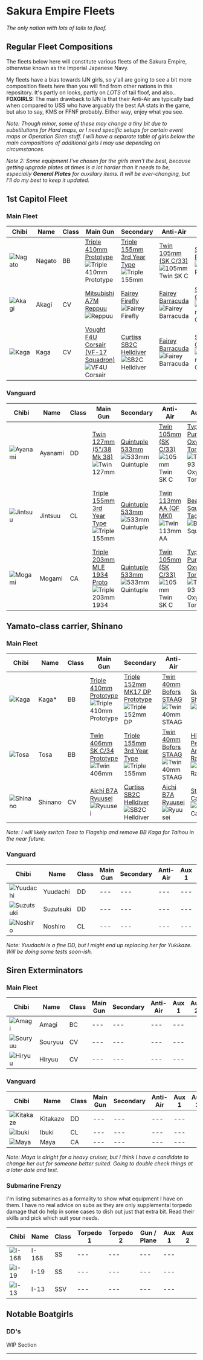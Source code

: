 # Sakura Empire Fleets
*The only nation with lots of tails to floof.*

## Regular Fleet Compositions
The fleets below here will constitute various fleets of the Sakura Empire, otherwise known as the Imperial Japanese Navy.

My fleets have a bias towards IJN girls, so y'all are going to see a bit more composition fleets here than you will find from other nations in this repository. It's partly on looks, partly on *LOTS* of tail floof, and also.. **FOXGIRLS**! The main drawback to IJN is that their Anti-Air are typically bad when compared to USS who have arguably the best AA stats in the game, but also to say, KMS or FFNF probably. Either way, enjoy what you see.

*Note: Though minor, some of these may change a tiny bit due to substitutions for Hard maps, or I need specific setups for certain event maps or Operation Siren stuff. I will have a separate table of girls below the main compositions of additional girls I may use depending on circumstances.*

*Note 2: Some equipment I've chosen for the girls aren't the best, because getting upgrade plates at times is a lot harder than it needs to be, especially **General Plates** for auxillary items. It will be ever-changing, but I'll do my best to keep it updated.*

## 1st Capitol Fleet
### Main Fleet

| Chibi | Name | Class | Main Gun | Secondary | Anti-Air | Aux 1 | Aux 2
| --- | --- | --- | --- | --- | --- | --- | --- |
| ![Nagato](/imgs/IJN/NagatoChibi.png) | Nagato | BB | [Triple 410mm Prototype][Triple 410mm Proto]<br />![Triple 410mm Prototype](/imgs/Equip/Guns/pr_410mm_triple_sr.png) | [Triple 155mm 3rd Year Type][Triple 155mm]<br />![Triple 155mm](/imgs/Equip/Guns/155mm_triple_sr.png) | [Twin 105mm (SK C/33)][Twin 105mm AA]<br />![105mm Twin SK C](/imgs/Equip/AntiAir/105mm_twin_skc_sr.png) | [SG Radar][SG Radar]<br />![SG Radar](/imgs/Equip/Auxillary/sg_radar.png) | [Autoloader][Autoloader]<br />![Autoloader](/imgs/Equip/Auxillary/autoloader.png) |
| ![Akagi](/imgs/IJN/AkagiChibi.png) | Akagi | CV | [Mitsubishi A7M Reppuu][Reppuu]<br />![Reppuu](/imgs/Equip/Aircraft/Fighters/a7m_reppuu.png) | [Fairey Firefly][Firefly]<br />![Fairey Firefly](/imgs/Equip/Aircraft/Dive/fairey_firefly.png) | [Fairey Barracuda][Barracuda]<br />![Fairey Barracuda](/imgs/Equip/Aircraft/Torp/barracuda_sr.png) | [Steam Catapult][Catapult]<br />![Steam Catapult](/imgs/Equip/Auxillary/steam_catapult_sr.png) | [Steam Catapult][Catapult]<br />![Steam Catapult](/imgs/Equip/Auxillary/steam_catapult_sr.png) |
| ![Kaga](/imgs/IJN/KagaChibi.png) | Kaga | CV | [Vought F4U Corsair (VF-17 Squadron)][VF4U]<br />![VF4U Corsair](/imgs/Equip/Aircraft/Fighters/vf4u_corsair_sr.png) | [Curtiss SB2C Helldiver][Helldiver]<br />![SB2C Helldiver](/imgs/Equip/Aircraft/Dive/helldiver_elite.png) | [Fairey Barracuda][Barracuda]<br />![Fairey Barracuda](/imgs/Equip/Aircraft/Torp/barracuda_sr.png) | [Steam Catapult][Catapult]<br />![Steam Catapult](/imgs/Equip/Auxillary/steam_catapult_sr.png) | [Steam Catapult][Catapult]<br />![Steam Catapult](/imgs/Equip/Auxillary/steam_catapult_sr.png) |

### Vanguard

| Chibi | Name | Class | Main Gun | Secondary | Anti-Air | Aux 1 | Aux 2
| --- | --- | --- | --- | --- | --- | --- | --- |
| ![Ayanami](/imgs/IJN/AyanamiKaiChibi.png) | Ayanami | DD | [Twin 127mm (5"/38 Mk 38)][Twin 127mm MK38]<br />![Twin 127mm](/imgs/Equip/Guns/127mm_twin_gun_sr.png) | [Quintuple 533mm][533mm Quint]<br />![533mm Quintuple](/imgs/Equip/Torps/533mm_quint_torp_sr.png) | [Twin 105mm (SK C/33)][Twin 105mm AA]<br />![105mm Twin SK C](/imgs/Equip/AntiAir/105mm_twin_skc_sr.png) | [Type 93 Pure Oxygen Torpedo][OxyTorp]<br />![Type 93 Oxygen Torpedo](/imgs/Equip/Auxillary/oxytorp_ur.png) | [Air Radar][Air Radar]<br /> ![Air Radar](/imgs/Equip/Auxillary/air_radar_elite.png) |
| ![Jintsuu](/imgs/IJN/JintsuuKaiChibi.png) | Jintsuu | CL | [Triple 155mm 3rd Year Type][Triple 155mm]<br />![Triple 155mm](/imgs/Equip/Guns/155mm_triple_sr.png) | [Quintuple 533mm][533mm Quint]<br />![533mm Quintuple](/imgs/Equip/Torps/533mm_quint_torp_sr.png) | [Twin 113mm AA (QF MKI)][Twin 113mm AA]<br />![Twin 113mm AA](/imgs/Equip/AntiAir/113mm_twin_qf_sr.png) | [Beaver Squad Tag](https://azurlane.koumakan.jp/Beaver_Squad_Tag)<br />![Beave Squad](/imgs/Equip/Auxillary/beaver_badge.png) | [Type 93 Pure Oxygen Torpedo][OxyTorp]<br />![Type 93 Oxygen Torpedo](/imgs/Equip/Auxillary/oxytorp_ur.png) |
| ![Mogami](/imgs/IJN/MogamiKaiChibi.png) | Mogami | CA | [Triple 203mm MLE 1934 Proto][Triple 203mm 1934]<br />![Triple 203mm 1934](/imgs/Equip/Guns/203mm_triple_mle1934_sr.png) | [Quintuple 533mm][533mm Quint]<br />![533mm Quintuple](/imgs/Equip/Torps/533mm_quint_torp_sr.png) | [Twin 105mm (SK C/33)][Twin 105mm AA]<br />![105mm Twin SK C](/imgs/Equip/AntiAir/105mm_twin_skc_sr.png) | [Type 93 Pure Oxygen Torpedo][OxyTorp]<br />![Type 93 Oxygen Torpedo](/imgs/Equip/Auxillary/oxytorp_ur.png) | [Improved Hydraulic Rudder][PR Rudder]<br />![PR Rudder](/imgs/Equip/Auxillary/pr_hydraulic_rudder_sr.png) |

## Yamato-class carrier, Shinano
### Main Fleet

| Chibi | Name | Class | Main Gun | Secondary | Anti-Air | Aux 1 | Aux 2
| --- | --- | --- | --- | --- | --- | --- | --- |
| ![Kaga](/imgs/IJN/KagaBBChibi.png) | Kaga\* | BB | [Triple 410mm Prototype][Triple 410mm Proto]<br />![Triple 410mm Prototype](/imgs/Equip/Guns/pr_410mm_triple_sr.png) | [Triple 152mm MK17 DP Prototype][Triple 152mm DP]<br />![Triple 152mm DP](/imgs/Equip/Guns/152mm_triple_mk17dp_sr.png) | [Twin 40mm Bofors STAAG][40mm STAAG]<br />![Twin 40mm STAAG](/imgs/Equip/AntiAir/40_twin_bofors_staag_sr.png) | [Super Heavy Shell][SHS]<br />![SHS](/imgs/Equip/Auxillary/super_heavy_shell_sr.png) | [Type 1 Armor Piercing Shell][Type 1]<br />![Type 1 Shell](/imgs/Equip/Auxillary/type1_piercing_sr.png) |
| ![Tosa](/imgs/IJN/TosaChibi.png) | Tosa | BB | [Twin 406mm SK C/34 Prototype][Twin 406mm]<br />![Twin 406mm](/imgs/Equip/Guns/40mm_twin_SKC34_prototype.png) | [Triple 155mm 3rd Year Type][Triple 155mm]<br />![Triple 155mm](/imgs/Equip/Guns/155mm_triple_sr.png) | [Twin 40mm Bofors STAAG][40mm STAAG]<br />![Twin 40mm STAAG](/imgs/Equip/AntiAir/40_twin_bofors_staag_sr.png) | [High Performance Anti-Air Radar][Anti-Air Radar]<br />![Anti-Air Radar](/imgs/Equip/Auxillary/high_performance_anti-air.png) | [SG Radar][SG Radar]<br />![SG Radar](/imgs/Equip/Auxillary/sg_radar.png) |
| ![Shinano](/imgs/IJN/ShinanoChibi.png) | Shinano | CV | [Aichi B7A Ryuusei][Ryuusei]<br />![Ryuusei](/imgs/Equip/Aircraft/Torp/ryuusei_sr.png) | [Curtiss SB2C Helldiver][Helldiver]<br />![SB2C Helldiver](/imgs/Equip/Aircraft/Dive/helldiver_elite.png) | [Aichi B7A Ryuusei][Ryuusei]<br />![Ryuusei](/imgs/Equip/Aircraft/Torp/ryuusei_sr.png) | [Steam Catapult][Catapult]<br />![Steam Catapult](/imgs/Equip/Auxillary/steam_catapult_sr.png) | [Steam Catapult][Catapult]<br />![Steam Catapult](/imgs/Equip/Auxillary/steam_catapult_sr.png) |

*Note: I will likely switch Tosa to Flagship and remove BB Kaga for Taihou in the near future.*

### Vanguard

| Chibi | Name | Class | Main Gun | Secondary | Anti-Air | Aux 1 | Aux 2
| --- | --- | --- | --- | --- | --- | --- | --- |
| ![Yuudachi](/imgs/IJN/YuudachiChibi.png) | Yuudachi | DD | --- | --- | --- | --- |
| ![Suzutsuki](/imgs/IJN/SuzutsukiChibi.png) | Suzutsuki | DD | --- | --- | --- | --- |
| ![Noshiro](/imgs/IJN/NoshiroChibi.png) | Noshiro | CL | --- | --- | --- | --- |

*Note: Yuudachi is a fine DD, but I might end up replacing her for Yukikaze. Will be doing some tests soon-ish.*

## Siren Exterminators
### Main Fleet

| Chibi | Name | Class | Main Gun | Secondary | Anti-Air | Aux 1 | Aux 2
| --- | --- | --- | --- | --- | --- | --- | --- |
| ![Amagi](/imgs/IJN/AmagiChibi.png) | Amagi | BC | --- | --- | --- | --- |
| ![Souryuu](/imgs/IJN/SouryuuKaiChibi.png) | Souryuu | CV | --- | --- | --- | --- |
| ![Hiryuu](/imgs/IJN/HiryuuKaiChibi.png) | Hiryuu | CV | --- | --- | --- | --- |

### Vanguard

| Chibi | Name | Class | Main Gun | Secondary | Anti-Air | Aux 1 | Aux 2
| --- | --- | --- | --- | --- | --- | --- | --- |
| ![Kitakaze](/imgs/IJN/KitakazeChibi.png) | Kitakaze | DD | --- | --- | --- | --- |
| ![Ibuki](/imgs/IJN/IbukiChibi.png) | Ibuki | CL | --- | --- | --- | --- |
| ![Maya](/imgs/IJN/MayaChibi.png) | Maya | CA | --- | --- | --- | --- |

*Note: Maya is alright for a heavy cruiser, but I think I have a candidate to change her out for someone better suited. Going to double check things at a later date and test.*

### Submarine Frenzy

I'm listing submarines as a formality to show what equipment I have on them. I have no real advice on subs as they are only supplemental torpedo damage that do help in some cases to dish out just that extra bit. Read their skills and pick which suit your needs.

| Chibi | Name | Class | Torpedo 1 | Torpedo 2 | Gun / Plane | Aux 1 | Aux 2
| --- | --- | --- | --- | --- | --- | --- | --- |
| ![I-168](/imgs/IJN/I-168Chibi.png) | I-168 | SS | --- | --- | --- | --- |
| ![I-19](/imgs/IJN/I-19Chibi.png) | I-19 | SS | --- | --- | --- | --- |
| ![I-13](/imgs/IJN/I-13Chibi.png) | I-13 | SSV | --- | --- | --- | --- |

## Notable Boatgirls
### DD's

WIP Section

---

[Twin 127mm MK38]: https://azurlane.koumakan.jp/Twin_127mm_(5%22/38_Mk_38)#Type_3
[533mm Quint]: https://azurlane.koumakan.jp/533mm_Quintuple_Torpedo_Mount#Type_3
[Twin 105mm AA]: https://azurlane.koumakan.jp/Twin_105mm_AA_(SK_C/33)#Type_3
[OxyTorp]: https://azurlane.koumakan.jp/Type_93_Pure_Oxygen_Torpedo#Type_3
[Air Radar]: https://azurlane.koumakan.jp/Air_Radar#Type_3
[Triple 155mm]: https://azurlane.koumakan.jp/Triple_155mm_(3rd_Year_Type)#Type_3
[Twin 113mm AA]: https://azurlane.koumakan.jp/Twin_113mm_AA_(QF_Mark_I)#Type_3
[Triple 203mm 1934]: https://azurlane.koumakan.jp/Triple_203mm_(Mle_1934_Prototype)
[PR Rudder]: https://azurlane.koumakan.jp/Improved_Hydraulic_Rudder
[Triple 410mm Proto]: https://azurlane.koumakan.jp/Triple_410mm_(10th_Year_Type_Prototype)
[SG Radar]: https://azurlane.koumakan.jp/SG_Radar#Type_3
[Autoloader]: https://azurlane.koumakan.jp/Autoloader#Type_3
[Reppuu]: https://azurlane.koumakan.jp/Mitsubishi_A7M_Reppuu#Type_3
[Firefly]: https://azurlane.koumakan.jp/Fairey_Firefly
[Barracuda]: https://azurlane.koumakan.jp/Fairey_Barracuda#Type_3
[Catapult]: https://azurlane.koumakan.jp/Steam_Catapult#Type_3
[VF4U]: https://azurlane.koumakan.jp/Vought_F4U_Corsair_(VF-17_Squadron)
[Helldiver]: https://azurlane.koumakan.jp/Curtiss_SB2C_Helldiver#Type_3
[Triple 152mm DP]: https://azurlane.koumakan.jp/Triple_152mm_(6%22/47_Mk_17_DP_Prototype)
[40mm STAAG]: https://azurlane.koumakan.jp/Twin_40mm_Bofors_STAAG
[Type 1]: https://azurlane.koumakan.jp/Type_1_Armor_Piercing_Shell
[SHS]: https://azurlane.koumakan.jp/Super_Heavy_Shell
[Twin 406mm]: https://azurlane.koumakan.jp/Twin_406mm_(SK_C/34_Prototype)
[Anti-Air Radar]: https://azurlane.koumakan.jp/High_Performance_Anti-Air_Radar
[Ryuusei]: https://azurlane.koumakan.jp/Aichi_B7A_Ryuusei#Type_3